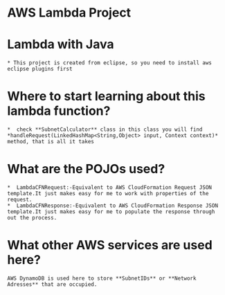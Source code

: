 # AWS Lambda Project 
# Lambda with Java
	* This project is created from eclipse, so you need to install aws eclipse plugins first
# Where to start learning about this lambda function?
	*  check **SubnetCalculator** class in this class you will find *handleRequest(LinkedHashMap<String,Object> input, Context context)* method, that is all it takes
# What are the POJOs used?
	*  LambdaCFNRequest:-Equivalent to AWS CloudFormation Request JSON template.It just makes easy for me to work with properties of the request.
	*  LambdaCFNResponse:-Equivalent to AWS CloudFormation Response JSON template.It just makes easy for me to populate the response through out the process.
# What other AWS services are used here?
	AWS DynamoDB is used here to store **SubnetIDs** or **Network Adresses** that are occupied.
	 
